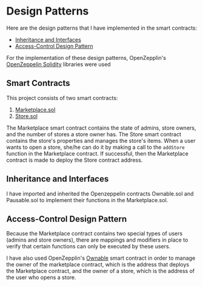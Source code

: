 # Design Patterns

Here are the design patterns that I have implemented in the smart contracts:

 - [Inheritance and Interfaces](#inheritance-and-interfaces)
 - [Access-Control Design Pattern](#access-control-design-pattern)

For the implementation of these design patterns, OpenZepplin's [OpenZeppelin Solidity](https://github.com/OpenZeppelin/openzeppelin-solidity) libraries were used

## Smart Contracts
This project consists of two smart contracts:

 1. [Marketplace.sol](https://github.com/miield/ConsenSys-Academy-bootcamp-2021-Final-Project/blob/master/contracts/Marketplace.sol)
 2. [Store.sol](https://github.com/miield/ConsenSys-Academy-bootcamp-2021-Final-Project/blob/master/contracts/Store.sol)

The Marketplace smart contract contains the state of admins, store owners, and the number of stores a store owner has. The Store smart contract contains the store's properties and manages the store's items. When a user wants to open a store, she/he can do it by making a call to the `addStore` function in the Marketplace contract. If successful, then the Marketplace contract is made to deploy the Store contract address.

## Inheritance and Interfaces
I have imported and inherited the Openzeppelin contracts Ownable.sol and Pausable.sol to implement their functions in the Marketplace.sol.

## Access-Control Design Pattern
Because the Marketplace contract contains two special types of users (admins and store owners), there are mappings and modifiers in place to verify that certain functions can only be executed by these users.

I have also used OpenZepplin's [Ownable](https://github.com/OpenZeppelin/openzeppelin-solidity/blob/master/contracts/ownership/Ownable.sol) smart contract in order to manage the owner of the marketplace contract, which is the address that deploys the Marketplace contract, and the owner of a store, which is the address of the user who opens a store.


